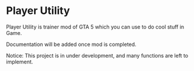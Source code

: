 # Player Utility
Player Utility is trainer mod of GTA 5 which you can use to do cool stuff in Game.

Documentation will be added once mod is completed.


Notice: This project is in under development, and many functions are left to implement.
